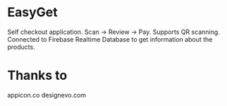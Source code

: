 # EasyGet
Self checkout application. Scan -> Review -> Pay. Supports QR scanning. Connected to Firebase Realtime Database to get information about the products.


# Thanks to
appicon.co
designevo.com
